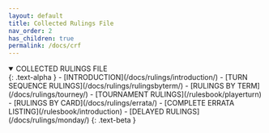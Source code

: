```yaml
---
layout: default
title: Collected Rulings File
nav_order: 2
has_children: true
permalink: /docs/crf
---
```


<details open markdown="block">
  <summary>
   COLLECTED RULINGS FILE
  </summary>
  {: .text-alpha }
 - [INTRODUCTION](/docs/rulings/introduction/)
 - [TURN SEQUENCE RULINGS](/docs/rulings/rulingsbyterm/)
 - [RULINGS BY TERM](/docs/rulings/tourney/)
 - [TOURNAMENT RULINGS](/rulesbook/playerturn)
 - [RULINGS BY CARD](/docs/rulings/errata/)
 - [COMPLETE ERRATA LISTING](/rulesbook/introduction)
 - [DELAYED RULINGS](/docs/rulings/monday/)
 {: .text-beta }
</details>
